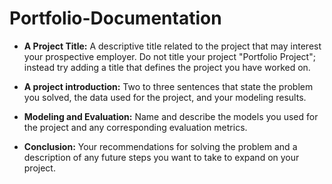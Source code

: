 # Portfolio-Documentation

+ **A Project Title:** A descriptive title related to the project that may interest your prospective employer. Do not title your project "Portfolio Project"; instead try adding a title that defines the project you have worked on.

+ **A project introduction:** Two to three sentences that state the problem you solved, the data used for the project, and your modeling results. 

+ **Modeling and Evaluation:** Name and describe the models you used for the project and any corresponding evaluation metrics.

+ **Conclusion:** Your recommendations for solving the problem and a description of any future steps you want to take to expand on your project. 
